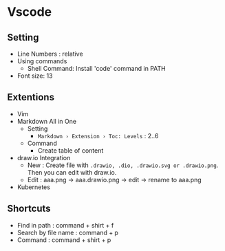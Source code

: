# Vscode

## Setting

- Line Numbers : relative
- Using commands
  - Shell Command: Install 'code' command in PATH
- Font size: 13

## Extentions

- Vim
- Markdown All in One
  - Setting
    - `Markdown › Extension › Toc: Levels` : 2..6
  - Command
    - Create table of content
- draw.io Integration
  - New : Create file with `.drawio, .dio, .drawio.svg or .drawio.png`. Then you can edit with draw.io.
  - Edit : aaa.png -> aaa.drawio.png -> edit -> rename to aaa.png
- Kubernetes

## Shortcuts

- Find in path : command + shirt + f
- Search by file name : command + p
- Command : command + shirt + p
